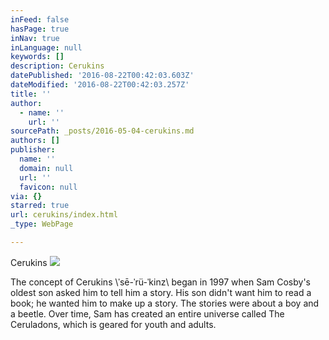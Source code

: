 ```yaml
---
inFeed: false
hasPage: true
inNav: true
inLanguage: null
keywords: []
description: Cerukins
datePublished: '2016-08-22T00:42:03.603Z'
dateModified: '2016-08-22T00:42:03.257Z'
title: ''
author:
  - name: ''
    url: ''
sourcePath: _posts/2016-05-04-cerukins.md
authors: []
publisher:
  name: ''
  domain: null
  url: ''
  favicon: null
via: {}
starred: true
url: cerukins/index.html
_type: WebPage

---
```

Cerukins
![](https://the-grid-user-content.s3-us-west-2.amazonaws.com/0854b2b1-b924-4f02-a993-d5fd843099ac.png)

The concept of Cerukins \\ˈsē-ˈrü-ˈkinz\\ began in 1997 when Sam Cosby's oldest son asked him to tell him a story. His son didn't want him to read a book; he wanted him to make up a story. The stories were about a boy and a beetle. Over time, Sam has created an entire universe called The Ceruladons, which is geared for youth and adults.